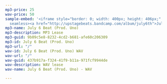 ```yaml
---
mp3-price: 25
wav-price: 50
sample-embed: '<iframe style="border: 0; width: 400px; height: 406px;" src="https://bandcamp.com/EmbeddedPlayer/album=745845777/size=large/bgcol=ffffff/linkcol=0687f5/artwork=none/track=4273965511/transparent=true/"
  seamless><a href="http://upstagebeats.bandcamp.com/album/july6th">July6th by UpstageBeats</a></iframe>'
mp3-name: July 6 Beat (Prod. Uno)
mp3-description: MP3 Lease
mp3-guid: 9b09c5e8-8232-4cd2-b681-afe60c206309
mp3-id: July 6 Beat (Prod. Uno)
mp3-url: "/"
wav-id: July 6 Beat (Prod. Uno) WAV
wav-url: "/"
wav-guid: 437b917a-f324-41f9-b11a-971fcf9944de
wav-description: WAV lease
wav-name: July 6 Beat (Prod. Uno) - WAV

---
```

